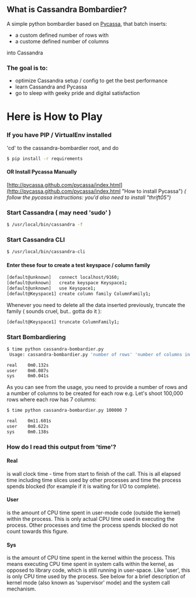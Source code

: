 ## What is Cassandra Bombardier?

A simple python bombardier based on [Pycassa](http://pycassa.github.com/pycassa/index.html "Pycassa"), that batch inserts:

  + a custom defined number of rows with 
  + a custome defined number of columns

into Cassandra
  
### The goal is to: 
  
  + optimize Cassandra setup / config to get the best performance
  + learn Cassandra and Pycassa
  + go to sleep with geeky pride and digital satisfaction

# Here is How to Play

### If you have PIP / VirtualEnv installed

'cd' to the cassandra-bombardier root, and do

```bash
$ pip install -r requirements
```

#### OR Install Pycassa Manually

[http://pycassa.github.com/pycassa/index.html](http://pycassa.github.com/pycassa/index.html "How to install Pycassa")
_( follow the pycassa instructions: you'd also need to install "thrift05")_

### Start Cassandra ( may need 'sudo' )

```bash
$ /usr/local/bin/cassandra -f
```

### Start Cassandra CLI

```bash
$ /usr/local/bin/cassandra-cli
```

#### Enter these four to create a test keyspace / column family

```bash
[default@unknown]   connect localhost/9160;
[default@unknown]   create keyspace Keyspace1;
[default@unknown]   use Keyspace1;
[default@Keyspace1] create column family ColumnFamily1;
```

Whenever you need to delete all the data inserted previously, truncate the family ( sounds cruel, but.. gotta do it ):

```bash
[default@Keyspace1] truncate ColumnFamily1;
```
### Start Bombardiering

```bash
$ time python cassandra-bombardier.py
 Usage: cassandra-bombardier.py 'number of rows' 'number of columns in a single row'

real    0m0.132s
user    0m0.087s
sys     0m0.041s
```

As you can see from the usage, you need to provide a number of rows and a number of columns to be created for each row
e.g. Let's shoot 100,000 rows where each row has 7 columns:

```bash
$ time python cassandra-bombardier.py 100000 7

real    0m11.601s
user    0m8.622s
sys     0m0.138s
```

### How do I read this output from 'time'?

#### Real 
is wall clock time - time from start to finish of the call. This is all elapsed time including time slices used by other processes and time the process spends blocked (for example if it is waiting for I/O to complete).

#### User 
is the amount of CPU time spent in user-mode code (outside the kernel) within the process. This is only actual CPU time used in executing the process. Other processes and time the process spends blocked do not count towards this figure.

#### Sys 
is the amount of CPU time spent in the kernel within the process. This means executing CPU time spent in system calls within the kernel, as opposed to library code, which is still running in user-space. Like 'user', this is only CPU time used by the process. See below for a brief description of kernel mode (also known as 'supervisor' mode) and the system call mechanism.
